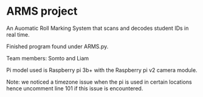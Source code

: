 # ARMS project
An Auomatic Roll Marking System that scans and decodes student IDs in real time. 

Finished program found under ARMS.py.

Team members: Somto and Liam

Pi model used is Raspberry pi 3b+ with the Raspberry pi v2 camera module.

Note: we noticed a timezone issue when the pi is used in certain locations hence uncomment line 101 if this issue is encountered.
